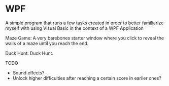 # WPF

A simple program that runs a few tasks created in order to better familiarize myself with using Visual Basic in the context of a WPF Application

Maze Game: A very barebones starter window where you click to reveal the walls of a maze until you reach the end.

Duck Hunt: Duck Hunt.


TODO
- Sound effects?
- Unlock higher difficulties after reaching a certain score in earlier ones?
